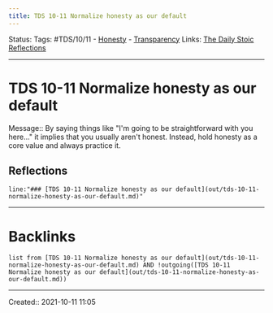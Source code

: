 ```yaml
---
title: TDS 10-11 Normalize honesty as our default
---
```

Status:
Tags: #TDS/10/11 - [Honesty](None) - [Transparency](out/transparency.md)
Links: [The Daily Stoic Reflections](out/the-daily-stoic-reflections.md)
___
# TDS 10-11 Normalize honesty as our default
Message:: By saying things like "I'm going to be straightforward with you here..." it implies that you usually aren't honest. Instead, hold honesty as a core value and always practice it.

## Reflections
 ```query
line:"### [TDS 10-11 Normalize honesty as our default](out/tds-10-11-normalize-honesty-as-our-default.md)"
```
___
# Backlinks
```dataview
list from [TDS 10-11 Normalize honesty as our default](out/tds-10-11-normalize-honesty-as-our-default.md) AND !outgoing([TDS 10-11 Normalize honesty as our default](out/tds-10-11-normalize-honesty-as-our-default.md))
```
___

Created:: 2021-10-11 11:05

